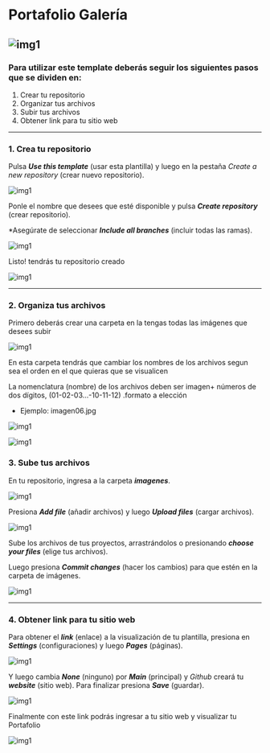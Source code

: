 # Portafolio Galería

![img1](contenidoreadme/img15.jpg)
-----
### Para utilizar este template deberás seguir los siguientes pasos que se dividen en:
1. Crear tu repositorio
2. Organizar tus archivos
3. Subir tus archivos 
4. Obtener link para tu sitio web

-----
### 1. Crea tu repositorio
Pulsa _**Use this template**_ (usar esta plantilla) y luego en la pestaña _Create a new repository_ (crear nuevo repositorio).

![img1](contenidoreadme/img01.jpg)


Ponle el nombre que desees que esté disponible y pulsa _**Create repository**_ (crear repositorio).

\*Asegúrate de seleccionar _**Include all branches**_ (incluir todas las ramas).

![img1](contenidoreadme/img3.jpg)

Listo! tendrás tu repositorio creado

![img1](contenidoreadme/img4.jpg)

-----

### 2. Organiza tus archivos

Primero deberás crear una carpeta en la tengas todas las imágenes que desees subir 

![img1](contenidoreadme/img5.jpg)

En esta carpeta tendrás que cambiar los nombres de los archivos segun sea el orden en el que quieras que se visualicen

La nomenclatura (nombre) de los archivos deben ser imagen+ números de dos dígitos, (01-02-03…-10-11-12) .formato a elección
- Ejemplo: imagen06.jpg

![img1](contenidoreadme/imgexplicacion.jpg)

![img1](contenidoreadme/img6.jpg)

### 3. Sube tus archivos

En tu repositorio, ingresa a la carpeta _**imagenes**_.

![img1](contenidoreadme/img7.jpg)


Presiona _**Add file**_ (añadir archivos) y luego _**Upload files**_ (cargar archivos).

![img1](contenidoreadme/img8.jpg)


Sube los archivos de tus proyectos, arrastrándolos o presionando _**choose your files**_ (elige tus archivos).

Luego presiona _**Commit changes**_ (hacer los cambios) para que estén en la carpeta de imágenes.

![img1](contenidoreadme/img9.jpg)

-----

### 4. Obtener link para tu sitio web

Para obtener el _**link**_ (enlace) a la visualización de tu plantilla, presiona en _**Settings**_ (configuraciones) y luego _**Pages**_ (páginas).

![img1](contenidoreadme/img12.jpg)

Y luego cambia _**None**_ (ninguno) por _**Main**_ (principal) y _Github_ creará tu _**website**_ (sitio web). Para finalizar presiona _**Save**_ (guardar).

![img1](contenidoreadme/img13.jpg)

Finalmente con este link podrás ingresar a tu sitio web y visualizar tu Portafolio

![img1](contenidoreadme/img14.jpg)

